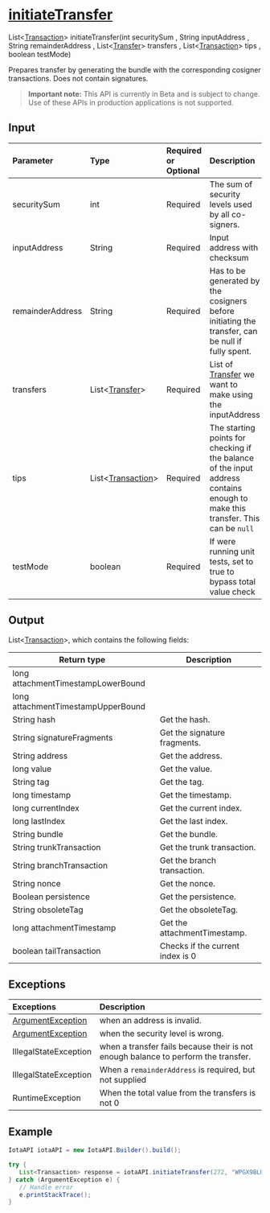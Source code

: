 
# [initiateTransfer](https://github.com/iotaledger/iota-java/blob/master/jota/src/main/java/org/iota/jota/IotaAPI.java#L1273)
 List<[Transaction](https://github.com/iotaledger/iota-java/blob/master/jota/src/main/java/org/iota/jota/model/Transaction.java)> initiateTransfer(int securitySum , String inputAddress , String remainderAddress , List<[Transfer](https://github.com/iotaledger/iota-java/blob/master/jota/src/main/java/org/iota/jota/model/Transfer.java)> transfers , List<[Transaction](https://github.com/iotaledger/iota-java/blob/master/jota/src/main/java/org/iota/jota/model/Transaction.java)> tips , boolean testMode)

Prepares transfer by generating the bundle with the corresponding cosigner transactions. Does not contain signatures.
> **Important note:** This API is currently in Beta and is subject to change. Use of these APIs in production applications is not supported.

## Input
| Parameter       | Type | Required or Optional | Description |
|:---------------|:--------|:--------| :--------|
| securitySum | int | Required | The sum of security levels used by all co-signers. |
| inputAddress | String | Required | Input address with checksum |
| remainderAddress | String | Required | Has to be generated by the cosigners before initiating the transfer, can be null if fully spent. |
| transfers | List<[Transfer](https://github.com/iotaledger/iota-java/blob/master/jota/src/main/java/org/iota/jota/model/Transfer.java)> | Required | List of [Transfer](https://github.com/iotaledger/iota-java/blob/master/jota/src/main/java/org/iota/jota/model/Transfer.java) we want to make using the inputAddress |
| tips | List<[Transaction](https://github.com/iotaledger/iota-java/blob/master/jota/src/main/java/org/iota/jota/model/Transaction.java)> | Required | The starting points for checking if the balance of the input address contains enough to make this transfer. This can be `null` |
| testMode | boolean | Required | If were running unit tests, set to true to bypass total value check |
    
## Output
List<[Transaction](https://github.com/iotaledger/iota-java/blob/master/jota/src/main/java/org/iota/jota/model/Transaction.java)>, which contains the following fields:

| Return type | Description |
|--|--|
| long attachmentTimestampLowerBound |  |
| long attachmentTimestampUpperBound |  |
| String hash | Get the hash. |
| String signatureFragments | Get the signature fragments. |
| String address | Get the address. |
| long value | Get the value. |
| String tag | Get the tag. |
| long timestamp | Get the timestamp. |
| long currentIndex | Get the current index. |
| long lastIndex | Get the last index. |
| String bundle | Get the bundle. |
| String trunkTransaction | Get the trunk transaction. |
| String branchTransaction | Get the branch transaction. |
| String nonce | Get the nonce. |
| Boolean persistence | Get the persistence. |
| String obsoleteTag | Get the obsoleteTag. |
| long attachmentTimestamp | Get the attachmentTimestamp. |
| boolean tailTransaction | Checks if the current index is 0 |

## Exceptions
| Exceptions     | Description |
|:---------------|:--------|
| [ArgumentException](https://github.com/iotaledger/iota-java/blob/master/jota/src/main/java/org/iota/jota/error/ArgumentException.java) | when an address is invalid. |
| [ArgumentException](https://github.com/iotaledger/iota-java/blob/master/jota/src/main/java/org/iota/jota/error/ArgumentException.java) | when the security level is wrong. |
| IllegalStateException | when a transfer fails because their is not enough balance to perform the transfer. |
| IllegalStateException | When a `remainderAddress` is required, but not supplied |
| RuntimeException | When the total value from the transfers is not 0 |


 ## Example
 
 ```Java
 IotaAPI iotaAPI = new IotaAPI.Builder().build();

try { 
    List<Transaction> response = iotaAPI.initiateTransfer(272, "WPGX9BLUCWEJXEVLTGXLREOILSSRYGNJNXUUUHUWYXN9PAFAWJKYZFOUTHGABLEBBKEIKQAXYMYFC9LST", "HLCSQIVLQLIWYSAJNUPGILDCUUUPHMGSKEWSXECSP99RMWLU9UUIQPRTCWZHWVQPWAXZAZIMSQCHOHYOQ", new List<Transfer>(new Transfer[]{transfers, transfers}), new List<Transaction>(new Transaction[]{tips, tips}), false);
} catch (ArgumentException e) { 
    // Handle error
    e.printStackTrace(); 
}
 ```
